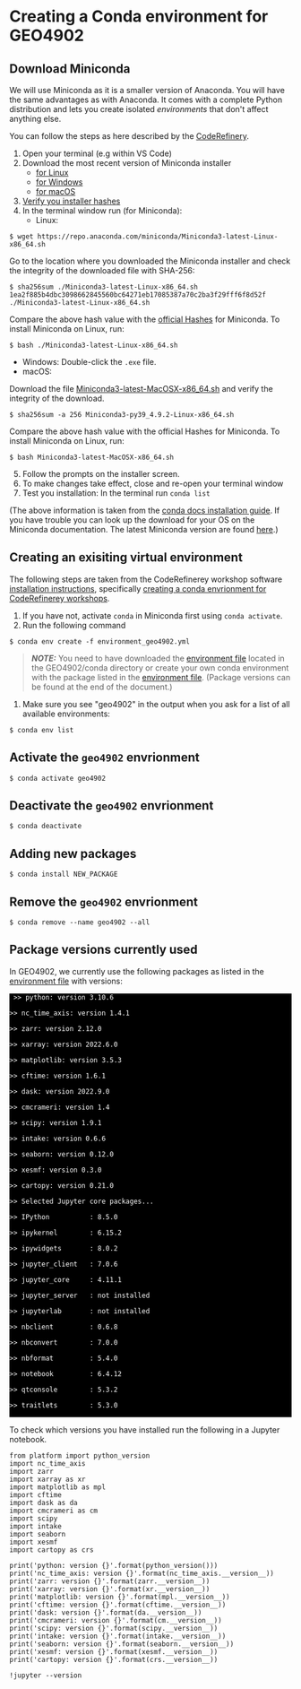 # Creating a Conda environment for GEO4902


## Download Miniconda 
We will use Miniconda as it is a smaller version of Anaconda. You will have the same advantages as with Anaconda. It comes with a complete Python distribution and lets you create isolated _environments_ that don't affect anything else. 

You can follow the steps as here described by the [CodeRefinery](https://coderefinery.github.io/installation/conda/).

1. Open your terminal (e.g within VS Code)
2. Download the most recent version of Miniconda installer 
   - [for Linux](https://docs.conda.io/en/latest/miniconda.html#linux-installers)
   - [for Windows](https://docs.conda.io/en/latest/miniconda.html)
   - [for macOS](https://docs.conda.io/en/latest/miniconda.html)
3. [Verify you installer hashes](https://docs.conda.io/projects/conda/en/latest/user-guide/install/download.html#hash-verification)
4. In the terminal window run (for Miniconda):
   - Linux: 

```
$ wget https://repo.anaconda.com/miniconda/Miniconda3-latest-Linux-x86_64.sh

```
Go to the location where you downloaded the Miniconda installer and check the integrity of the downloaded file with SHA-256:
```
$ sha256sum ./Miniconda3-latest-Linux-x86_64.sh
1ea2f885b4dbc3098662845560bc64271eb17085387a70c2ba3f29fff6f8d52f  ./Miniconda3-latest-Linux-x86_64.sh
```  
Compare the above hash value with the [official Hashes](https://docs.conda.io/en/latest/miniconda.html) for Miniconda. To install Miniconda on Linux, run:
```
$ bash ./Miniconda3-latest-Linux-x86_64.sh 

```
   - Windows: Double-click the `.exe` file.
   - macOS: 

Download the file [Miniconda3-latest-MacOSX-x86_64.sh](https://docs.conda.io/en/latest/miniconda.html) and verify the integrity of the download.
```
$ sha256sum -a 256 Miniconda3-py39_4.9.2-Linux-x86_64.sh
``` 
Compare the above hash value with the official Hashes for Miniconda. To install Miniconda on Linux, run:
```
$ bash Miniconda3-latest-MacOSX-x86_64.sh
```

5. Follow the prompts on the installer screen.
6. To make changes take effect, close and re-open your terminal window
7. Test you installation: In the terminal run `conda list`

(The above information is taken from the [conda docs installation guide](https://docs.conda.io/projects/conda/en/latest/user-guide/install/index.html). If you have trouble you can look up the download for your OS on the Miniconda documentation. The latest Miniconda version are found [here](https://docs.conda.io/en/latest/miniconda.html).)



## Creating an exisiting virtual environment
The following steps are taken from the CodeRefinerey workshop software [installation instructions](https://coderefinery.github.io/installation/#), specifically [creating a conda envrionment for CodeRefinerey workshops](https://coderefinery.github.io/installation/conda-environment/#conda-environment).

1. If you have not, activate `conda` in Miniconda first using `conda activate`.
2. Run the following command
```
$ conda env create -f environment_geo4902.yml

```
> **_NOTE:_** You need to have downloaded the [environment file](./environment_geo4902.yml) located in the GEO4902/conda directory or create your own conda environment with the package listed in the [environment file](./environment_geo4902.yml). (Package versions can be found at the end of the document.)
> 
1. Make sure you see "geo4902" in the output when you ask for a list of all available environments:
```
$ conda env list
```

## Activate the `geo4902` envrionment
```
$ conda activate geo4902
```
## Deactivate the `geo4902` envrionment
```
$ conda deactivate

```
## Adding new packages 
```
$ conda install NEW_PACKAGE
```

## Remove the `geo4902` envrionment
```
$ conda remove --name geo4902 --all
```

## Package versions currently used
In GEO4902, we currently use the following packages as listed in the [environment file](./environment_geo4902.yml) with versions:


<p style="background:black">
<code style="background:black;color:white"> >> python: version 3.10.6 <br>
>> nc_time_axis: version 1.4.1 <br>
>> zarr: version 2.12.0 <br>
>> xarray: version 2022.6.0 <br>
>> matplotlib: version 3.5.3 <br>
>> cftime: version 1.6.1 <br>
>> dask: version 2022.9.0 <br>
>> cmcrameri: version 1.4 <br>
>> scipy: version 1.9.1 <br>
>> intake: version 0.6.6 <br>
>> seaborn: version 0.12.0 <br>
>> xesmf: version 0.3.0 <br>
>> cartopy: version 0.21.0 <br>
>> Selected Jupyter core packages... <br>
>> IPython          : 8.5.0 <br>
>> ipykernel        : 6.15.2 <br>
>> ipywidgets       : 8.0.2 <br>
>> jupyter_client   : 7.0.6 <br>
>> jupyter_core     : 4.11.1 <br>
>> jupyter_server   : not installed <br>
>> jupyterlab       : not installed <br>
>> nbclient         : 0.6.8 <br>
>> nbconvert        : 7.0.0 <br>
>> nbformat         : 5.4.0 <br>
>> notebook         : 6.4.12 <br>
>> qtconsole        : 5.3.2 <br>
>> traitlets        : 5.3.0 <br>
</code>
</p>


To check which versions you have installed run the following in a Jupyter notebook.
```
from platform import python_version
import nc_time_axis
import zarr 
import xarray as xr
import matplotlib as mpl
import cftime
import dask as da
import cmcrameri as cm
import scipy
import intake
import seaborn
import xesmf
import cartopy as crs

print('python: version {}'.format(python_version()))
print('nc_time_axis: version {}'.format(nc_time_axis.__version__))
print('zarr: version {}'.format(zarr.__version__))
print('xarray: version {}'.format(xr.__version__))
print('matplotlib: version {}'.format(mpl.__version__))
print('cftime: version {}'.format(cftime.__version__))
print('dask: version {}'.format(da.__version__))
print('cmcrameri: version {}'.format(cm.__version__))
print('scipy: version {}'.format(scipy.__version__))
print('intake: version {}'.format(intake.__version__))
print('seaborn: version {}'.format(seaborn.__version__))
print('xesmf: version {}'.format(xesmf.__version__))
print('cartopy: version {}'.format(crs.__version__))

!jupyter --version

```
